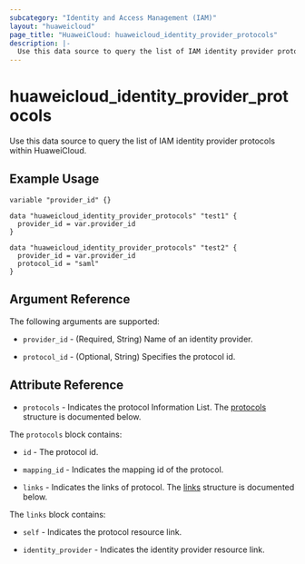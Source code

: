 ```yaml
---
subcategory: "Identity and Access Management (IAM)"
layout: "huaweicloud"
page_title: "HuaweiCloud: huaweicloud_identity_provider_protocols"
description: |-
  Use this data source to query the list of IAM identity provider protocols within HuaweiCloud.
---
```


# huaweicloud_identity_provider_protocols

Use this data source to query the list of IAM identity provider protocols within HuaweiCloud.

## Example Usage

```hcl
variable "provider_id" {}

data "huaweicloud_identity_provider_protocols" "test1" {
  provider_id = var.provider_id
}

data "huaweicloud_identity_provider_protocols" "test2" {
  provider_id = var.provider_id
  protocol_id = "saml"
}
```

## Argument Reference

The following arguments are supported:

* `provider_id` - (Required, String) Name of an identity provider.

* `protocol_id` - (Optional, String) Specifies the protocol id.

## Attribute Reference

* `protocols` - Indicates the protocol Information List.
  The [protocols](#IdentityProtocols_Protocols) structure is documented below.

<a name="IdentityProtocols_Protocols"></a>
The `protocols` block contains:

* `id` - The protocol id.

* `mapping_id` - Indicates the mapping id of the protocol.

* `links` - Indicates the links of protocol.
  The [links](#IdentityProtocols_Links) structure is documented below.

<a name="IdentityProtocols_Links"></a>
The `links` block contains:

* `self` - Indicates the protocol resource link.

* `identity_provider` - Indicates the identity provider resource link.
